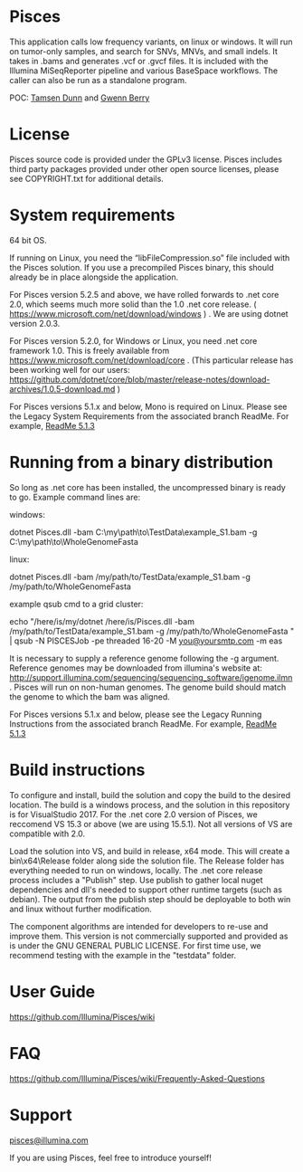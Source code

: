 # Pisces

This application calls low frequency variants, on linux or windows. It will run on tumor-only samples, and search for SNVs, MNVs, and small indels. It takes in .bams and generates .vcf or .gvcf files. It is included with the Illumina MiSeqReporter pipeline and various BaseSpace workflows. The caller can also be run as a standalone program.  

POC: 
[Tamsen Dunn](https://www.linkedin.com/in/tamsen-dunn-7340145) and
[Gwenn Berry](https://www.linkedin.com/in/gwenn-berry-43071939)


# License
Pisces source code is provided under the GPLv3 license. Pisces includes third party packages provided under other open source licenses, please see COPYRIGHT.txt for additional details.

# System requirements

64 bit OS. 

If running on Linux, you need the “libFileCompression.so” file included with the Pisces solution. If you use a precompiled Pisces binary, this should already be in place alongside the application.

For Pisces version 5.2.5 and above, we have rolled forwards to .net core 2.0, which seems much more solid than the 1.0 .net core release. ( https://www.microsoft.com/net/download/windows ) . We are using dotnet version 2.0.3.

For Pisces version 5.2.0, for Windows or Linux, you need .net core framework 1.0.  This is freely available from https://www.microsoft.com/net/download/core . (This particular release has been working well for our users: https://github.com/dotnet/core/blob/master/release-notes/download-archives/1.0.5-download.md )

For Pisces versions 5.1.x and below, Mono is required on Linux. Please see the Legacy System Requirements from the associated branch ReadMe. For example, [ReadMe 5.1.3](https://git.illumina.com/Bioinformatics/Pisces5/blob/5_1_7/README.md)

# Running from a binary distribution

So long as .net core has been installed, the uncompressed binary is ready to go.
Example command lines are:

windows:

dotnet Pisces.dll -bam C:\my\path\to\TestData\example_S1.bam -g C:\my\path\to\WholeGenomeFasta

linux:

dotnet Pisces.dll -bam /my/path/to/TestData/example_S1.bam -g /my/path/to/WholeGenomeFasta 

example qsub cmd to a grid cluster:

echo "/here/is/my/dotnet /here/is/Pisces.dll -bam /my/path/to/TestData/example_S1.bam -g /my/path/to/WholeGenomeFasta "  | qsub -N PISCESJob -pe threaded 16-20 -M you@yoursmtp.com -m eas

It is necessary to supply a reference genome following the -g argument. Reference genomes may be downloaded from illumina's website at: http://support.illumina.com/sequencing/sequencing_software/igenome.ilmn . Pisces will run on non-human genomes. The genome build should match the genome to which the bam was aligned.


For Pisces versions 5.1.x and below, please see the Legacy Running Instructions from the associated branch ReadMe.
For example, [ReadMe 5.1.3](https://git.illumina.com/Bioinformatics/Pisces5/blob/5_1_7/README.md)

# Build instructions

To configure and install, build the solution and copy the build to the desired location. The build is a windows process, and the solution in this repository is for VisualStudio 2017. For the .net core 2.0 version of Pisces, we reccomend VS 15.3 or above (we are using 15.5.1). Not all versions of VS are compatible with 2.0. 

Load the solution into VS, and build in release, x64 mode. This will create a bin\x64\Release folder along side the solution file. The Release folder has everything needed to run on windows, locally. The .net core release process includes a "Publish" step.  Use publish to gather local nuget dependencies and dll's needed to support other runtime targets (such as debian). The output from the publish step should be deployable to both win and linux without further modification.

The component algorithms are intended for developers to re-use and improve them. This version is not commercially supported and provided as is under the GNU GENERAL PUBLIC LICENSE. For first time use, we recommend testing with the example in the "testdata" folder.

# User Guide
https://github.com/Illumina/Pisces/wiki

# FAQ
https://github.com/Illumina/Pisces/wiki/Frequently-Asked-Questions

# Support
pisces@illumina.com

If you are using Pisces, feel free to introduce yourself!


